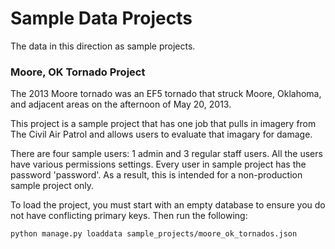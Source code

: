 Sample Data Projects
====

The data in this direction as sample projects.

### Moore, OK Tornado Project
The 2013 Moore tornado was an EF5 tornado that struck Moore, Oklahoma, and adjacent areas on the afternoon of May 20, 2013.

This project is a sample project that has one job that pulls in imagery from The Civil Air Patrol and allows users to evaluate that imagary for damage.

There are four sample users: 1 admin and 3 regular staff users. All the users have various permissions settings. Every user in sample project has the password 'password'. As a result, this is intended for a non-production sample project only.

To load the project, you must start with an empty database to ensure you do not have conflicting primary keys. Then run the following:
```
python manage.py loaddata sample_projects/moore_ok_tornados.json
```
